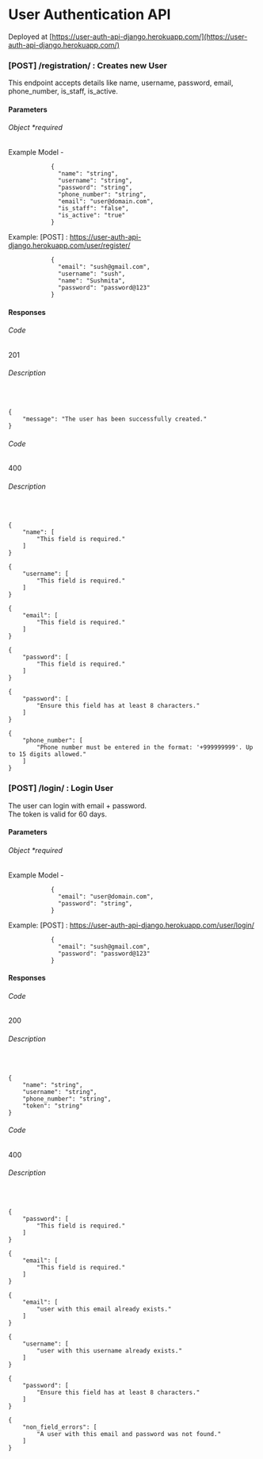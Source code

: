 # User Authentication API
Deployed at [https://user-auth-api-django.herokuapp.com/](https://user-auth-api-django.herokuapp.com/)

### [POST] /registration/ :  Creates new User
This endpoint accepts details like name, username, password, email, phone_number, is_staff, is_active.



#### Parameters
###### Object *required     
Example Model -
                
                {
                  "name": "string",
                  "username": "string",
                  "password": "string",
                  "phone_number": "string",
                  "email": "user@domain.com",
                  "is_staff": "false",
                  "is_active": "true"
                }
                
Example:
[POST] : https://user-auth-api-django.herokuapp.com/user/register/
```
            {
              "email": "sush@gmail.com",
              "username": "sush",
              "name": "Sushmita",
              "password": "password@123"
            }
```

#### Responses
###### Code
201
###### Description
&nbsp;
```
{
    "message": "The user has been successfully created."
}
```
###### Code
400
###### Description
&nbsp;
```
{
    "name": [
        "This field is required."
    ]
}
```
```
{
    "username": [
        "This field is required."
    ]
}
```
```
{
    "email": [
        "This field is required."
    ]
}
```
```
{
    "password": [
        "This field is required."
    ]
}
```

```
{
    "password": [
        "Ensure this field has at least 8 characters."
    ]
}
```

```
{
    "phone_number": [
        "Phone number must be entered in the format: '+999999999'. Up to 15 digits allowed."
    ]
}
```


### [POST] /login/ : Login User
The user can login with email + password.  
The token is valid for 60 days.
#### Parameters
###### Object *required     
Example Model -
                
                {
                  "email": "user@domain.com",
                  "password": "string",
                }

Example:
[POST] : https://user-auth-api-django.herokuapp.com/user/login/
```
            {
              "email": "sush@gmail.com",
              "password": "password@123"
            }
```

#### Responses
###### Code
200
###### Description
&nbsp;
```
{
    "name": "string",
    "username": "string",
    "phone_number": "string",
    "token": "string"
}
```
###### Code
400
###### Description
&nbsp;

```
{
    "password": [
        "This field is required."
    ]
}
```
```
{
    "email": [
        "This field is required."
    ]
}
```
```
{
    "email": [
        "user with this email already exists."
    ]
}
```
```
{
    "username": [
        "user with this username already exists."
    ]
}
```

```
{
    "password": [
        "Ensure this field has at least 8 characters."
    ]
}
```
```
{
    "non_field_errors": [
        "A user with this email and password was not found."
    ]
}
```
